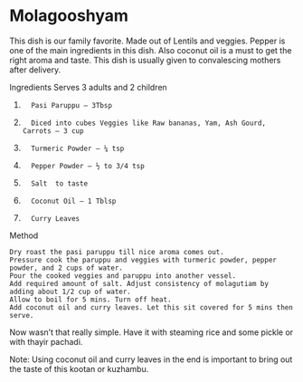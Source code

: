 # Molagooshyam

This dish is our family favorite. Made out of Lentils and veggies.  Pepper is one of the main ingredients in this dish. Also coconut oil is a must to get the right aroma and taste. This dish is usually given to convalescing mothers after delivery.  

Ingredients                                                         Serves 3 adults and 2 children

1.       Pasi Paruppu – 3Tbsp
2.       Diced into cubes Veggies like Raw bananas, Yam, Ash Gourd, Carrots – 3 cup
3.       Turmeric Powder – ¼ tsp
4.       Pepper Powder – ½ to 3/4 tsp
5.       Salt  to taste
6.       Coconut Oil – 1 Tblsp
7.       Curry Leaves

Method


    Dry roast the pasi paruppu till nice aroma comes out.
    Pressure cook the paruppu and veggies with turmeric powder, pepper powder, and 2 cups of water.  
    Pour the cooked veggies and paruppu into another vessel. 
    Add required amount of salt. Adjust consistency of molagutiam by adding about 1/2 cup of water. 
    Allow to boil for 5 mins. Turn off heat. 
    Add coconut oil and curry leaves. Let this sit covered for 5 mins then serve.



Now wasn’t that really simple. Have it with steaming rice and some pickle or with thayir pachadi.

Note:
Using coconut oil and curry leaves in the end is important to bring out the taste of this kootan or kuzhambu.